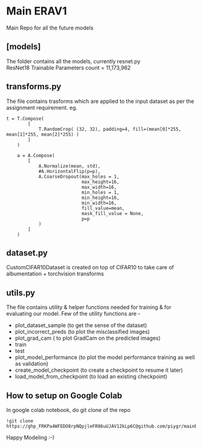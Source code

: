 # Main ERAV1
Main Repo for all the future models

## [models]
The folder contains all the models, currently resnet.py  
ResNet18 Trainable Parameters count = 11,173,962

## transforms.py
The file contains trasforms which are applied to the input dataset as per the assignment requirement. eg.
```
t = T.Compose(
        [
            T.RandomCrop( (32, 32), padding=4, fill=(mean[0]*255, mean[1]*255, mean[2]*255) )
        ]
    )

    a = A.Compose(
        [
            A.Normalize(mean, std),
            #A.HorizontalFlip(p=p),
            A.CoarseDropout(max_holes = 1,
                            max_height=16,
                            max_width=16,
                            min_holes = 1,
                            min_height=16,
                            min_width=16,
                            fill_value=mean,
                            mask_fill_value = None,
                            p=p
            )
        ]
    )
```

## dataset.py
CustomCIFAR10Dataset is created on top of CIFAR10 to take care of albumentation + torchvision transforms

## utils.py
The file contains utility & helper functions needed for training & for evaluating our model.
Few of the utility functions are - 
- plot_dataset_sample (to get the sense of the dataset)
- plot_incorrect_preds (to plot the misclassified images)
- plot_grad_cam ( to plot GradCam on the predicted images)
- train
- test
- plot_model_performance (to plot the model performance training as well as validation)
- create_model_checkpoint (to create a checkpoint to resume it later)
- load_model_from_checkpoint (to load an existing checkpoint)


## How to setup on Google Colab
In google colab notebook, do git clone of the repo

```
!git clone https://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@github.com/piygr/mainErav1.git
```

Happy Modeling :-) 
 
